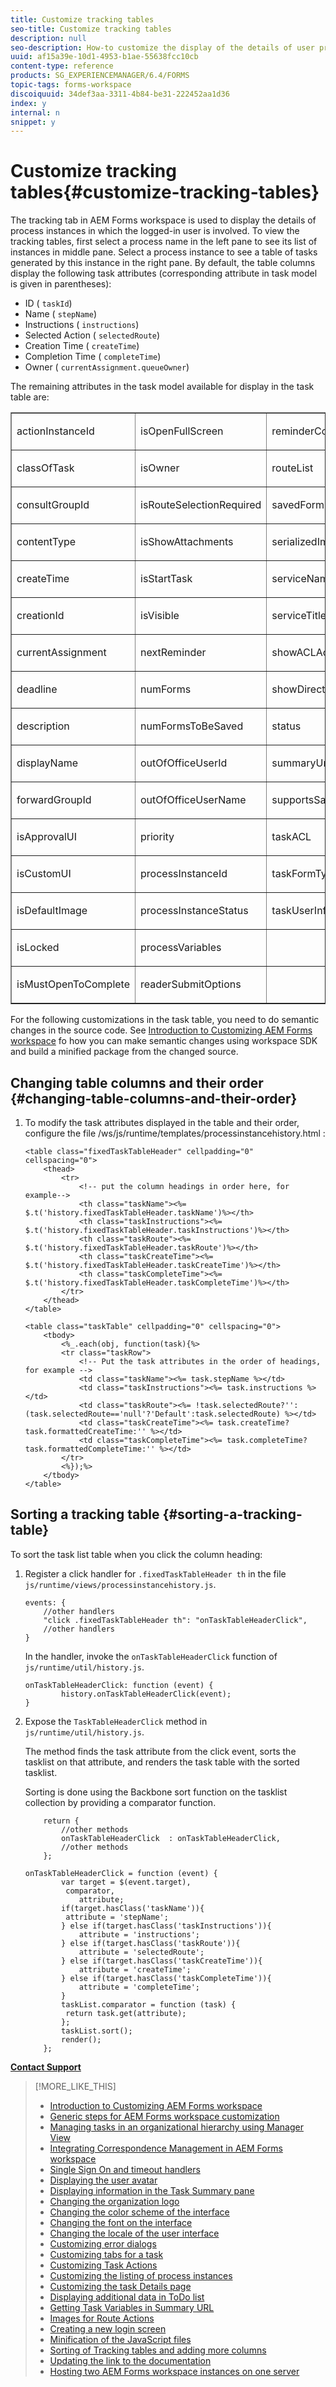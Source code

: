 ```yaml
---
title: Customize tracking tables
seo-title: Customize tracking tables
description: null
seo-description: How-to customize the display of the details of user processes in the task table displayed in the tracking tab of AEM Forms workspace.
uuid: af15a39e-10d1-4953-b1ae-55638fcc10cb
content-type: reference
products: SG_EXPERIENCEMANAGER/6.4/FORMS
topic-tags: forms-workspace
discoiquuid: 34def3aa-3311-4b84-be31-222452aa1d36
index: y
internal: n
snippet: y
---
```


# Customize tracking tables{#customize-tracking-tables}

The tracking tab in AEM Forms workspace is used to display the details of process instances in which the logged-in user is involved. To view the tracking tables, first select a process name in the left pane to see its list of instances in middle pane. Select a process instance to see a table of tasks generated by this instance in the right pane. By default, the table columns display the following task attributes (corresponding attribute in task model is given in parentheses):

* ID ( `taskId`)
* Name ( `stepName`)
* Instructions ( `instructions`)
* Selected Action ( `selectedRoute`)
* Creation Time ( `createTime`)
* Completion Time ( `completeTime`)
* Owner ( `currentAssignment.queueOwner`)

The remaining attributes in the task model available for display in the task table are:   

<table border="1" cellpadding="0" cellspacing="0" width="477"> 
 <tbody> 
  <tr> 
   <td valign="top" width="161"><p>actionInstanceId</p> </td> 
   <td valign="top" width="172"><p>isOpenFullScreen</p> </td> 
   <td valign="top" width="144"><p>reminderCount</p> </td> 
  </tr> 
  <tr> 
   <td valign="top" width="161"><p>classOfTask</p> </td> 
   <td valign="top" width="172"><p>isOwner</p> </td> 
   <td valign="top" width="144"><p>routeList</p> </td> 
  </tr> 
  <tr> 
   <td valign="top" width="161"><p>consultGroupId</p> </td> 
   <td valign="top" width="172"><p>isRouteSelectionRequired</p> </td> 
   <td valign="top" width="144"><p>savedFormCount</p> </td> 
  </tr> 
  <tr> 
   <td valign="top" width="161"><p>contentType</p> </td> 
   <td valign="top" width="172"><p>isShowAttachments</p> </td> 
   <td valign="top" width="144"><p>serializedImageTicket</p> </td> 
  </tr> 
  <tr> 
   <td valign="top" width="161"><p>createTime</p> </td> 
   <td valign="top" width="172"><p>isStartTask</p> </td> 
   <td valign="top" width="144"><p>serviceName</p> </td> 
  </tr> 
  <tr> 
   <td valign="top" width="161"><p>creationId</p> </td> 
   <td valign="top" width="172"><p>isVisible</p> </td> 
   <td valign="top" width="144"><p>serviceTitle</p> </td> 
  </tr> 
  <tr> 
   <td valign="top" width="161"><p>currentAssignment</p> </td> 
   <td valign="top" width="172"><p>nextReminder</p> </td> 
   <td valign="top" width="144"><p>showACLActions</p> </td> 
  </tr> 
  <tr> 
   <td valign="top" width="161"><p>deadline</p> </td> 
   <td valign="top" width="172"><p>numForms</p> </td> 
   <td valign="top" width="144"><p>showDirectActions</p> </td> 
  </tr> 
  <tr> 
   <td valign="top" width="161"><p>description</p> </td> 
   <td valign="top" width="172"><p>numFormsToBeSaved</p> </td> 
   <td valign="top" width="144"><p>status</p> </td> 
  </tr> 
  <tr> 
   <td valign="top" width="161"><p>displayName</p> </td> 
   <td valign="top" width="172"><p>outOfOfficeUserId</p> </td> 
   <td valign="top" width="144"><p>summaryUrl</p> </td> 
  </tr> 
  <tr> 
   <td valign="top" width="161"><p>forwardGroupId</p> </td> 
   <td valign="top" width="172"><p>outOfOfficeUserName</p> </td> 
   <td valign="top" width="144"><p>supportsSave</p> </td> 
  </tr> 
  <tr> 
   <td valign="top" width="161"><p>isApprovalUI</p> </td> 
   <td valign="top" width="172"><p>priority</p> </td> 
   <td valign="top" width="144"><p>taskACL</p> </td> 
  </tr> 
  <tr> 
   <td valign="top" width="161"><p>isCustomUI</p> </td> 
   <td valign="top" width="172"><p>processInstanceId</p> </td> 
   <td valign="top" width="144"><p>taskFormType</p> </td> 
  </tr> 
  <tr> 
   <td valign="top" width="161"><p>isDefaultImage</p> </td> 
   <td valign="top" width="172"><p>processInstanceStatus</p> </td> 
   <td valign="top" width="144"><p>taskUserInfo</p> </td> 
  </tr> 
  <tr> 
   <td valign="top" width="161"><p>isLocked</p> </td> 
   <td valign="top" width="172"><p>processVariables</p> </td> 
   <td valign="top" width="144"> </td> 
  </tr> 
  <tr> 
   <td valign="top" width="161"><p>isMustOpenToComplete</p> </td> 
   <td valign="top" width="172"><p>readerSubmitOptions</p> </td> 
   <td valign="top" width="144"> </td> 
  </tr> 
 </tbody> 
</table>

For the following customizations in the task table, you need to do semantic changes in the source code. See [Introduction to Customizing AEM Forms workspace](../../forms/using/introduction-customizing-html-workspace.md) fo how you can make semantic changes using workspace SDK and build a minified package from the changed source.

## Changing table columns and their order {#changing-table-columns-and-their-order}

1. To modify the task attributes displayed in the table and their order, configure the file /ws/js/runtime/templates/processinstancehistory.html :

   ```as3
   <table class="fixedTaskTableHeader" cellpadding="0" cellspacing="0">
       <thead>
           <tr>
               <!-- put the column headings in order here, for example-->
               <th class="taskName"><%= $.t('history.fixedTaskTableHeader.taskName')%></th>
               <th class="taskInstructions"><%= $.t('history.fixedTaskTableHeader.taskInstructions')%></th>
               <th class="taskRoute"><%= $.t('history.fixedTaskTableHeader.taskRoute')%></th>
               <th class="taskCreateTime"><%= $.t('history.fixedTaskTableHeader.taskCreateTime')%></th>
               <th class="taskCompleteTime"><%= $.t('history.fixedTaskTableHeader.taskCompleteTime')%></th>
           </tr>
       </thead>
   </table>
   ```

   ```as3
   <table class="taskTable" cellpadding="0" cellspacing="0">
       <tbody>
           <%_.each(obj, function(task){%>
           <tr class="taskRow">
               <!-- Put the task attributes in the order of headings, for example -->
               <td class="taskName"><%= task.stepName %></td>
               <td class="taskInstructions"><%= task.instructions %></td>
               <td class="taskRoute"><%= !task.selectedRoute?'':(task.selectedRoute=='null'?'Default':task.selectedRoute) %></td>
               <td class="taskCreateTime"><%= task.createTime?task.formattedCreateTime:'' %></td>
               <td class="taskCompleteTime"><%= task.completeTime? task.formattedCompleteTime:'' %></td>
           </tr>
           <%});%>
       </tbody>
   </table>
   ```

## Sorting a tracking table {#sorting-a-tracking-table}

To sort the task list table when you click the column heading:

1. Register a click handler for `.fixedTaskTableHeader th` in the file `js/runtime/views/processinstancehistory.js`.

   ```as3
   events: {
       //other handlers
       "click .fixedTaskTableHeader th": "onTaskTableHeaderClick",
       //other handlers
   }
   ```

   In the handler, invoke the `onTaskTableHeaderClick` function of `js/runtime/util/history.js`.

   ```as3
   onTaskTableHeaderClick: function (event) {
           history.onTaskTableHeaderClick(event);
   }
   ```

1. Expose the `TaskTableHeaderClick` method in `js/runtime/util/history.js`.

   The method finds the task attribute from the click event, sorts the tasklist on that attribute, and renders the task table with the sorted tasklist.

   Sorting is done using the Backbone sort function on the tasklist collection by providing a comparator function.

   ```as3
       return {
           //other methods
           onTaskTableHeaderClick  : onTaskTableHeaderClick,
           //other methods
       };
   ```

   ```as3
   onTaskTableHeaderClick = function (event) {
           var target = $(event.target),
            comparator,
               attribute;
           if(target.hasClass('taskName')){
            attribute = 'stepName';
           } else if(target.hasClass('taskInstructions')){
               attribute = 'instructions'; 
           } else if(target.hasClass('taskRoute')){
               attribute = 'selectedRoute'; 
           } else if(target.hasClass('taskCreateTime')){
               attribute = 'createTime'; 
           } else if(target.hasClass('taskCompleteTime')){
               attribute = 'completeTime'; 
           }
           taskList.comparator = function (task) {
            return task.get(attribute);
           };
           taskList.sort();
           render();
       };
   ```

[**Contact Support**](https://www.adobe.com/account/sign-in.supportportal.html)

>[!MORE_LIKE_THIS]
>
>* [Introduction to Customizing AEM Forms workspace](../../forms/using/introduction-customizing-html-workspace.md)
>* [Generic steps for AEM Forms workspace customization](../../forms/using/generic-steps-html-workspace-customization.md)
>* [Managing tasks in an organizational hierarchy using Manager View](../../forms/using/tasks-organizational-hierarchy-using-manager.md)
>* [Integrating Correspondence Management in AEM Forms workspace](../../forms/using/integrating-correspondence-management-html-workspace.md)
>* [Single Sign On and timeout handlers](../../forms/using/single-sign-timeout-handlers.md)
>* [Displaying the user avatar](../../forms/using/displaying-user-avatar.md)
>* [Displaying information in the Task Summary pane](../../forms/using/displaying-information-task-summary-pane.md)
>* [Changing the organization logo](../../forms/using/changing-organization-logo-branding.md)
>* [Changing the color scheme of the interface](../../forms/using/changing-color-scheme-interface.md)
>* [Changing the font on the interface](../../forms/using/changing-font-interface.md)
>* [Changing the locale of the user interface](../../forms/using/changing-locale-user-interface.md)
>* [Customizing error dialogs](../../forms/using/customizing-error-dialogs.md)
>* [Customizing tabs for a task](../../forms/using/customizing-tabs-task.md)
>* [Customizing Task Actions](../../forms/using/customizing-task-actions.md)
>* [Customizing the listing of process instances](../../forms/using/customizing-listing-process-instances.md)
>* [Customizing the task Details page](../../forms/using/customizing-task-details-page.md)
>* [Displaying additional data in ToDo list](../../forms/using/display-additional-data-in-todo-list.md)
>* [Getting Task Variables in Summary URL](../../forms/using/getting-task-variables-summary-url.md)
>* [Images for Route Actions](../../forms/using/images-route-actions.md)
>* [Creating a new login screen](../../forms/using/creating-new-login-screen.md)
>* [Minification of the JavaScript files](../../forms/using/minification-javascript-files.md)
>* [Sorting of Tracking tables and adding more columns](../../forms/using/sorting-tracking-tables-add-columns.md)
>* [Updating the link to the documentation](../../forms/using/updating-link-help-documentation.md)
>* [Hosting two AEM Forms workspace instances on one server](../../forms/using/two-html-workspace-instances-one.md)
